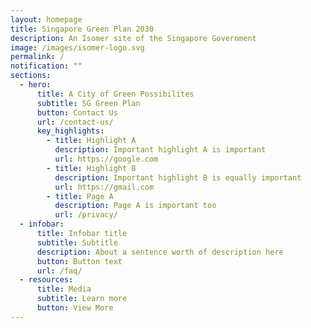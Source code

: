 ```yaml
---
layout: homepage
title: Singapore Green Plan 2030
description: An Isomer site of the Singapore Government
image: /images/isomer-logo.svg
permalink: /
notification: ""
sections:
  - hero:
      title: A City of Green Possibilites
      subtitle: SG Green Plan
      button: Contact Us
      url: /contact-us/
      key_highlights:
        - title: Highlight A
          description: Important highlight A is important
          url: https://google.com
        - title: Highlight B
          description: Important highlight B is equally important
          url: https://gmail.com
        - title: Page A
          description: Page A is important too
          url: /privacy/
  - infobar:
      title: Infobar title
      subtitle: Subtitle
      description: About a sentence worth of description here
      button: Button text
      url: /faq/
  - resources:
      title: Media
      subtitle: Learn more
      button: View More
---
```

